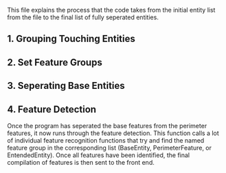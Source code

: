 This file explains the process that the code takes from the initial entity list from the file to the final 
list of fully seperated entities.

## 1. Grouping Touching Entities

## 2. Set Feature Groups

## 3. Seperating Base Entities

## 4. Feature Detection
Once the program has seperated the base features from the perimeter features, it now runs through the feature detection.
This function calls a lot of individual feature recognition functions that try and find the named feature group in the
corresponding list (BaseEntity, PerimeterFeature, or EntendedEntity). Once all features have been identified, the final
compilation of features is then sent to the front end.

